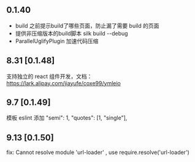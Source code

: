 ## 0.1.40

* build 之前提示build了哪些页面，防止漏了需要 build 的页面
* 提供非压缩版本的build脚本 silk build --debug
* ParallelUglifyPlugin 加速代码压缩

## 8.31 [0.1.48]

支持独立的 react 组件开发，文档： https://lark.alipay.com/jiayufe/coxe99/ymleio

## 9.7  [0.1.49]

 模板 eslint 添加
"semi": 1,
"quotes": [1, "single"],

## 9.13 [0.1.50]

fix: Cannot resolve module 'url-loader' , use require.resolve('url-loader')
